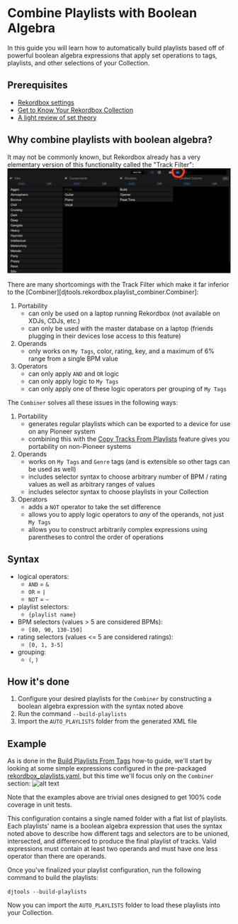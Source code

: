 # Combine Playlists with Boolean Algebra

In this guide you will learn how to automatically build playlists based off of powerful boolean algebra expressions that apply set operations to tags, playlists, and other selections of your Collection.

## Prerequisites

* [Rekordbox settings](../tutorials/getting_started/setup.md#importing-tracks-from-xml)
* [Get to Know Your Rekordbox Collection](../conceptual_guides/rekordbox_collection.md)
* [A light review of set theory](https://en.wikipedia.org/wiki/Set_theory#Basic_concepts_and_notation)

## Why combine playlists with boolean algebra?
It may not be commonly known, but Rekordbox already has a very elementary version of this functionality called the "Track Filter":
![alt text](../../images/Rekordbox_track_filter.png "Rekordbox Track Filter")

There are many shortcomings with the Track Filter which make it far inferior to the [Combiner][djtools.rekordbox.playlist_combiner.Combiner]:

1. Portability
    * can only be used on a laptop running Rekordbox (not available on XDJs, CDJs, etc.)
    * can only be used with the master database on a laptop (friends plugging in their devices lose access to this feature)
1. Operands
    * only works on `My Tags`, color, rating, key, and a maximum of 6% range from a single BPM value
1. Operators
    * can only apply `AND` and `OR` logic
    * can only apply logic to `My Tags`
    * can only apply one of these logic operators per grouping of `My Tags`

The `Combiner` solves all these issues in the following ways:

1. Portability
    * generates regular playlists which can be exported to a device for use on any Pioneer system
    * combining this with the [Copy Tracks From Playlists](../how_to_guides/copy_playlists.md) feature gives you portability on non-Pioneer systems
1. Operands
    * works on `My Tags` and `Genre` tags (and is extensible so other tags can be used as well)
    * includes selector syntax to choose arbitrary number of BPM / rating values as well as arbitrary ranges of values
    * includes selector syntax to choose playlists in your Collection
1. Operators
    * adds a `NOT` operator to take the set difference
    * allows you to apply logic operators to *any* of the operands, not just `My Tags`
    * allows you to construct arbitrarily complex expressions using parentheses to control the order of operations

## Syntax

* logical operators:
    - `AND` = `&`
    - `OR` = `|`
    - `NOT` = `~`
* playlist selectors:
    - `{playlist name}`
* BPM selectors (values > 5 are considered BPMs):
    - `[80, 90, 130-150]`
* rating selectors (values <= 5 are considered ratings):
    - `[0, 1, 3-5]`
* grouping:
    - `(`, `)`

## How it's done

1. Configure your desired playlists for the `Combiner` by constructing a boolean algebra expression with the syntax noted above
1. Run the command `--build-playlists`
1. Import the `AUTO_PLAYLISTS` folder from the generated XML file

## Example
As is done in the [Build Playlists From Tags](build_playlists.md#example) how-to guide, we'll start by looking at some simple expressions configured in the pre-packaged [rekordbox_playlists.yaml](https://github.com/a-rich/DJ-Tools/blob/main/djtools/configs/rekordbox_playlists.yaml), but this time we'll focus only on the `Combiner` section:
![alt text](../../images/Rekordbox_playlists_yaml.png "Rekordbox playlists YAML")

Note that the examples above are trivial ones designed to get 100% code coverage in unit tests.

This configuration contains a single named folder with a flat list of playlists. Each playlists' name is a boolean algebra expression that uses the syntax noted above to describe how different tags and selectors are to be unioned, intersected, and differenced to produce the final playlist of tracks. Valid expressions must contain at least two operands and must have one less operator than there are operands. 

Once you've finalized your playlist configuration, run the following command to build the playlists:

`djtools --build-playlists`

Now you can import the `AUTO_PLAYLISTS` folder to load these playlists into your Collection.
